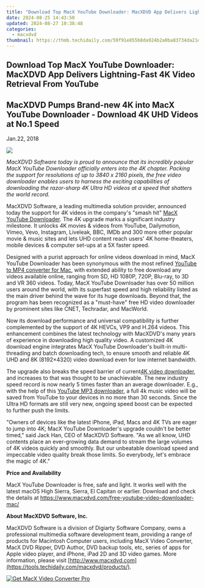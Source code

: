 ```yaml
---
title: "Download Top MacX YouTube Downloader: MacXDVD App Delivers Lightning-Fast 4K Video Retrieval From YouTube"
date: 2024-08-25 14:43:50
updated: 2024-08-27 10:38:48
categories:
  - macxdvd
thumbnail: https://thmb.techidaily.com/59f91e855b8da924b2a0ba83734da21e4ed3929e8ad5bcae0b9a32715b7cc063.jpg
---
```


## Download Top MacX YouTube Downloader: MacXDVD App Delivers Lightning-Fast 4K Video Retrieval From YouTube

## MacXDVD Pumps Brand-new 4K into MacX YouTube Downloader - Download 4K UHD Videos at No.1 Speed

Jan.22, 2018

![](https://www.macxdvd.com/press-room/../press-room/image/youtube-4k-upgrade.jpg) 

_MacXDVD Software today is proud to announce that its incredibly popular MacX YouTube Downloader officially enters into the 4K chapter. Packing the support for resolutions of up to 3840 x 2160 pixels, the free video downloader enables users to harness the exciting capabilities of downloading the razor-sharp 4K Ultra HD videos at a speed that shatters the world record._ 

MacXDVD Software, a leading multimedia solution provider, announced today the support for 4K videos in the company's "smash hit" [MacX YouTube Downloader](https://tools.techidaily.com/macxdvd/products/). The 4K upgrade marks a significant industry milestone. It unlocks 4K movies & videos from YouTube, Dailymotion, Vimeo, Vevo, Instagram, Liveleak, BBC, IMDb and 300 more other popular movie & music sites and lets UHD content reach users' 4K home-theaters, mobile devices & computer set-ups at a 5X faster speed.

Designed with a purist approach for online videos download in mind, MacX YouTube Downloader has been synonymous with the most refined [YouTube to MP4 converter for Mac](https://tools.techidaily.com/macxdvd/products/), with extended ability to free download any videos available online, ranging from SD, HD 1080P, 720P, Blu-ray, to 3D and VR 360 videos. Today, MacX YouTube Downloader has over 50 million users around the world, with its superfast speed and high reliability listed as the main driver behind the wave for its huge downloads. Beyond that, the program has been recognized as a "must-have" free HD video downloader by prominent sites like CNET, Techradar, and MacWorld. 

Now its download performance and universal compatibility is further complemented by the support of 4K HEVCs, VP9 and H.264 videos. This enhancement combines the latest technology with MacXDVD's many years of experience in downloading high quality video. A customized 4K download engine integrates MacX YouTube Downloader's built-in multi-threading and batch downloading tech, to ensure smooth and reliable 4K UHD and 8K (8192×4320) video download even for low internet bandwidth. 

The upgrade also breaks the speed barrier of current[4K video downloader](https://tools.techidaily.com/macxdvd/products/), and increases to that was thought to be unachievable. The new industry speed record is now nearly 5 times faster than an average downloader. E.g., with the help of this [YouTube MP3 downloader](https://tools.techidaily.com/macxdvd/products/), a full 4k music video will be saved from YouTube to your devices in no more than 30 seconds. Since the Ultra HD formats are still very new, ongoing speed boost can be expected to further push the limits.

"Owners of devices like the latest iPhone, iPad, Macs and 4K TVs are eager to jump into 4K; MacX YouTube Downloader's upgrade couldn't be better timed," said Jack Han, CEO of MacXDVD Software. "As we all know, UHD contents place an ever-growing data demand to stream the large volumes of 4K videos quickly and smoothly. But our unbeatable download speed and impeccable video quality break those limits. So everybody, let's embrace the magic of 4K."

**Price and Availability**

MacX YouTube Downloader is free, safe and light. It works well with the latest macOS High Sierra, Sierra, El Capitan or earlier. Download and check the details at <https://www.macxdvd.com/free-youtube-video-downloader-mac/>

**About MacXDVD Software, Inc.**

MacXDVD Software is a division of Digiarty Software Company, owns a professional multimedia software development team, providing a range of products for Macintosh Computer users, including MacX Video Converter, MacX DVD Ripper, DVD Author, DVD backup tools, etc, series of apps for Apple video player, and iPhone, iPad 2D and 3D video games. More information, please visit [http://www.macxdvd.com](https://tools.techidaily.com/macxdvd/products/). 

[![Get MacX Video Converter Pro](https://www.macxdvd.com/press-room/../adv/mvcp-banner-r.jpg)](https://tools.techidaily.com/macxdvd/products/)

<ins class="adsbygoogle"
     style="display:block"
     data-ad-format="autorelaxed"
     data-ad-client="ca-pub-7571918770474297"
     data-ad-slot="1223367746"></ins>



<ins class="adsbygoogle"
     style="display:block"
     data-ad-client="ca-pub-7571918770474297"
     data-ad-slot="8358498916"
     data-ad-format="auto"
     data-full-width-responsive="true"></ins>

